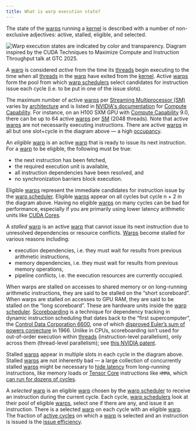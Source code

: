 ```yaml
---
title: What is warp execution state?
---
```


The state of the [warps](https://modal.com/gpu-glossary/device-software/warp) running a [kernel](https://modal.com/gpu-glossary/device-software/kernel) is described with a number of non-exclusive adjectives: active, stalled, eligible, and selected.

![Warp execution states are indicated by color and transparency. Diagram inspired by the [CUDA Techniques to Maximize Compute and Instruction Throughput](https://www.nvidia.com/en-us/on-demand/session/gtc25-s72685/) talk at GTC 2025.](GPU%20Performance%20Glossary%202251e7f1694980bd93e4f67a75c6e489/terminal-cycles(2).png)

A [warp](https://modal.com/gpu-glossary/device-software/warp) is considered *active* from the time its [threads](https://www.notion.so/gpu-glossary/device-software/thread) begin executing to the time when all [threads](https://www.notion.so/gpu-glossary/device-software/thread) in the [warp](https://modal.com/gpu-glossary/device-software/warp) have exited from the [kernel](https://www.notion.so/gpu-glossary/device-software/kernel). Active [warps](https://modal.com/gpu-glossary/device-software/warp) form the pool from which [warp schedulers](https://modal.com/gpu-glossary/device-hardware/warp-scheduler) select candidates for instruction issue each cycle (i.e. to be put in one of the issue slots).

The maximum number of active [warps](https://modal.com/gpu-glossary/device-software/warp) per [Streaming Multiprocessor (SM)](https://modal.com/gpu-glossary/device-hardware/streaming-multiprocessor) varies by [architecture](https://modal.com/gpu-glossary/device-hardware/streaming-multiprocessor-architecture) and is listed in [NVIDIA's documentation](https://docs.nvidia.com/cuda/cuda-c-programming-guide/index.html?highlight=compute%2520capability#compute-capabilities) for [Compute Capability](https://modal.com/gpu-glossary/device-software/compute-capability). For instance, on an H100 SXM GPU with [Compute Capability](https://modal.com/gpu-glossary/device-software/compute-capability) 9.0, there can be up to 64 active [warps](https://modal.com/gpu-glossary/device-software/warp) per [SM](https://modal.com/gpu-glossary/device-hardware/streaming-multiprocessor) (2048 threads). Note that active [warps](https://modal.com/gpu-glossary/device-software/warp) are not necessarily executing instructions. There are active [warps](https://modal.com/gpu-glossary/device-software/warp) in all but one slot+cycle in the diagram above — a high [occupancy](https://www.notion.so/GPU-Performance-Glossary-2251e7f1694980bd93e4f67a75c6e489?pvs=21).

An *eligible* [warp](https://modal.com/gpu-glossary/device-software/warp) is an active [warp](https://modal.com/gpu-glossary/device-software/warp) that is ready to issue its next instruction. For a [warp](https://modal.com/gpu-glossary/device-software/warp) to be eligible, the following must be true:

- the next instruction has been fetched,
- the required execution unit is available,
- all instruction dependencies have been resolved, and
- no synchronization barriers block execution.

Eligible [warps](https://modal.com/gpu-glossary/device-software/warp) represent the immediate candidates for instruction issue by the [warp scheduler](https://modal.com/gpu-glossary/device-hardware/warp-scheduler). Eligible [warps](https://modal.com/gpu-glossary/device-software/warp) appear on all cycles but cycle n + 2 in the diagram above. Having no eligible [warps](https://modal.com/gpu-glossary/device-software/warp) on many cycles can be bad for performance, especially if you are primarily using lower latency arithmetic units like [CUDA Cores](https://modal.com/gpu-glossary/device-hardware/cuda-core).

A *stalled* [warp](https://modal.com/gpu-glossary/device-software/warp) is an active [warp](https://modal.com/gpu-glossary/device-software/warp) that cannot issue its next instruction due to unresolved dependencies or resource conflicts. [Warps](https://modal.com/gpu-glossary/device-software/warp) become stalled for various reasons including:

- execution dependencies, i.e. they must wait for results from previous arithmetic instructions,
- memory dependencies, i.e. they must wait for results from previous memory operations,
- pipeline conflicts, i.e. the execution resources are currently occupied.

When warps are stalled on accesses to shared memory or on long-running arithmetic instructions, they are said to be stalled on the “short scoreboard”. When warps are stalled on accesses to GPU RAM, they are said to be stalled on the “long scoreboard”. These are hardware units inside the [warp scheduler](https://modal.com/gpu-glossary/device-hardware/warp-scheduler). [Scoreboarding](https://www.cs.umd.edu/~meesh/411/website/projects/dynamic/scoreboard.html) is a technique for dependency tracking in dynamic instruction scheduling that dates back to the “first supercomputer”, the [Control Data Corporation 6600](https://en.wikipedia.org/wiki/CDC_6600), one of which [disproved Euler’s sum of powers conjecture](https://www.ams.org/journals/bull/1966-72-06/S0002-9904-1966-11654-3/S0002-9904-1966-11654-3.pdf) in 1966. Unlike in CPUs, scoreboarding isn’t used for out-of-order execution within [threads](https://www.notion.so/gpu-glossary/device-software/thread) (instruction-level parallelism), only across them (thread-level parallelism); see [this NVIDIA patent](https://patents.google.com/patent/US7676657).

Stalled [warps](https://modal.com/gpu-glossary/device-software/warp) appear in multiple slots in each cycle in the diagram above. Stalled [warps](https://modal.com/gpu-glossary/device-software/warp) are not inherently bad — a large collection of concurrently stalled [warps](https://modal.com/gpu-glossary/device-software/warp) might be necessary to [hide latency](https://www.notion.so/GPU-Performance-Glossary-2251e7f1694980bd93e4f67a75c6e489?pvs=21) from long-running instructions, like memory loads or [Tensor Core](https://modal.com/gpu-glossary/device-hardware/tensor-core) instructions like `HMMA`, which [can run for dozens of cycles](https://arxiv.org/abs/2206.02874).

A *selected* [warp](https://modal.com/gpu-glossary/device-software/warp) is an eligible [warp](https://modal.com/gpu-glossary/device-software/warp) chosen by the [warp scheduler](https://modal.com/gpu-glossary/device-hardware/warp-scheduler) to receive an instruction during the current cycle. Each cycle, [warp schedulers](https://modal.com/gpu-glossary/device-hardware/warp-scheduler) look at their pool of eligible [warps](https://modal.com/gpu-glossary/device-software/warp), select one if there are any, and issue it an instruction. There is a selected [warp](https://modal.com/gpu-glossary/device-software/warp) on each cycle with an eligible [warp](https://modal.com/gpu-glossary/device-software/warp). The fraction of [active cycles](https://www.notion.so/GPU-Performance-Glossary-2251e7f1694980bd93e4f67a75c6e489?pvs=21) on which a [warp](https://modal.com/gpu-glossary/device-software/warp) is selected and an instruction is issued is the [issue efficiency](https://www.notion.so/GPU-Performance-Glossary-2251e7f1694980bd93e4f67a75c6e489?pvs=21).
